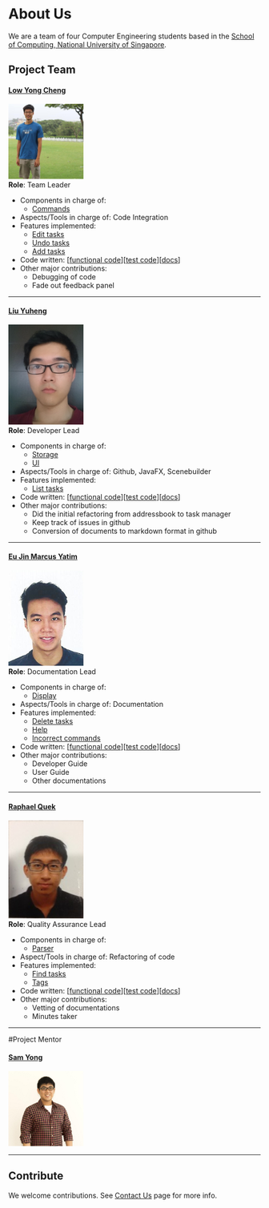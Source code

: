 # About Us

<!-- @@LiuYuheng A0139820E -->

 We are a team of four Computer Engineering students based in the [School of Computing, National University of Singapore](http://www.comp.nus.edu.sg). 

## Project Team
#### [**Low Yong Cheng**](https://github.com/yongchenglow)
<img src='images/LowYongCheng.jpg' width="150"><br>
**Role**: Team Leader<br>

* Components in charge of:
   * [Commands](https://github.com/CS2103AUG2016-T10-C4/Main/blob/master/docs/DeveloperGuide.md#5-logic-component)
* Aspects/Tools in charge of: Code Integration 
* Features implemented:   
   * [Edit tasks](https://github.com/CS2103AUG2016-T10-C4/Main/blob/master/docs/UserGuide.md#317-editing-items)
   * [Undo tasks](https://github.com/CS2103AUG2016-T10-C4/Main/blob/master/docs/UserGuide.md#319-undoing-your-previous-commands)
   * [Add tasks](https://github.com/CS2103AUG2016-T10-C4/Main/blob/master/docs/UserGuide.md#312-add-a-todo-task)
* Code written: [[functional code](https://github.com/CS2103AUG2016-T10-C4/Main/blob/master/collated/main/A0144665Y.md)][[test code](https://github.com/CS2103AUG2016-T10-C4/Main/blob/master/collated/test/A0144665Y.md)][[docs](https://github.com/CS2103AUG2016-T10-C4/Main/blob/master/collated/docs/A0144665Y.md)]
* Other major contributions:
   * Debugging of code
   * Fade out feedback panel
   
-----

#### [**Liu Yuheng**](https://github.com/E0003705)
<img src='images/LiuYuheng.jpg' width="150"><br>
**Role**: Developer Lead<br>

* Components in charge of: 
    * [Storage](https://github.com/CS2103AUG2016-T10-C4/Main/blob/master/docs/DeveloperGuide.md#7-storage-component)
    * [UI](https://github.com/CS2103AUG2016-T10-C4/Main/blob/master/docs/DeveloperGuide.md#4-ui-component)
* Aspects/Tools in charge of: Github, JavaFX, Scenebuilder
* Features implemented:
    * [List tasks](https://github.com/CS2103AUG2016-T10-C4/Main/blob/master/docs/UserGuide.md#316-listing-what-you-want-to-do)
* Code written: [[functional code](https://github.com/CS2103AUG2016-T10-C4/Main/blob/master/collated/main/A0139820E.md)][[test code](https://github.com/CS2103AUG2016-T10-C4/Main/blob/master/collated/test/A0139820E.md)][[docs](https://github.com/CS2103AUG2016-T10-C4/Main/blob/master/collated/docs/A0139820E.md)]
* Other major contributions:
    * Did the initial refactoring from addressbook to task manager
    * Keep track of issues in github
    * Conversion of documents to markdown format in github

-----

#### [**Eu Jin Marcus Yatim**](https://github.com/a0124453)
<img src='images/EuJinMarcusYatim.jpg' width="150"><br>
**Role**: Documentation Lead<br>

* Components in charge of:
   * [Display](https://github.com/CS2103AUG2016-T10-C4/Main/blob/master/docs/DeveloperGuide.md#3-architecture)
* Aspects/Tools in charge of: Documentation
* Features implemented:
   * [Delete tasks](https://github.com/CS2103AUG2016-T10-C4/Main/blob/master/docs/UserGuide.md#317-deleting-items)
   * [Help](https://github.com/CS2103AUG2016-T10-C4/Main/blob/master/docs/UserGuide.md#311-viewing-help)
   * [Incorrect commands](https://github.com/CS2103AUG2016-T10-C4/Main/blob/master/docs/UserGuide.md#311-viewing-help)
* Code written: [[functional code](https://github.com/CS2103AUG2016-T10-C4/Main/blob/master/collated/main/A0124453M.md)][[test code](https://github.com/CS2103AUG2016-T10-C4/Main/blob/master/collated/test/A0124453M.md)][[docs](https://github.com/CS2103AUG2016-T10-C4/Main/blob/master/collated/docs/A0124453M.md)]
* Other major contributions:
   * Developer Guide
   * User Guide
   * Other documentations

-----

#### [**Raphael Quek**](https://github.com/raphaelquek)
<img src='images/RaphaelQuekHaoChong.jpg' width="150"><br>
**Role**: Quality Assurance Lead<br>

* Components in charge of:
   * [Parser](https://github.com/CS2103AUG2016-T10-C4/Main/blob/master/docs/DeveloperGuide.md#5-logic-component)
* Aspect/Tools in charge of: Refactoring of code
* Features implemented:
   * [Find tasks](https://github.com/CS2103AUG2016-T10-C4/Main/blob/master/docs/UserGuide.md#315-find-an-item)
   * [Tags](https://github.com/CS2103AUG2016-T10-C4/Main/blob/master/docs/UserGuide.md#312-add-a-todo-task)
* Code written: [[functional code](https://github.com/CS2103AUG2016-T10-C4/Main/blob/master/collated/main/A0139716X.md)][[test code](https://github.com/CS2103AUG2016-T10-C4/Main/blob/master/collated/test/A0139716X.md)][[docs](https://github.com/CS2103AUG2016-T10-C4/Main/blob/master/collated/docs/A0139716X.md)]
* Other major contributions:
   * Vetting of documentations
   * Minutes taker

-----

#Project Mentor
#### [**Sam Yong**](https://github.com/mauris)
 <img src="images/SamYong.jpeg" width="150"><br>
 
------

## Contribute

We welcome contributions. See [Contact Us](ContactUs.md) page for more info.
